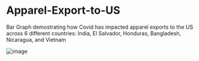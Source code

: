# Apparel-Export-to-US

Bar Graph demostrating how Covid has impacted apparel exports to the US across 6 different countries: India, El Salvador, Honduras, Bangladesh, Nicaragua, and Vietnam

![image](https://user-images.githubusercontent.com/76888532/174224116-6ea1ba63-4264-498a-b9af-8fdb5481511e.png)

